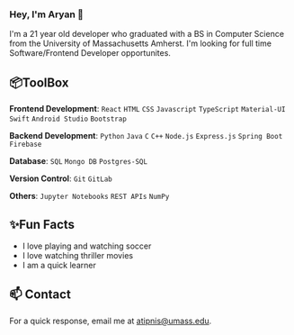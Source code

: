### Hey, I'm Aryan 👋

I'm a 21 year old developer who graduated with a BS in Computer Science from the University of Massachusetts Amherst. I'm looking for full time Software/Frontend Developer opportunites. 

## 📦ToolBox

**Frontend Development**:  `React` `HTML` `CSS` `Javascript` `TypeScript` `Material-UI` `Swift` `Android Studio` `Bootstrap`

**Backend Development**: `Python` `Java` `C` `C++` `Node.js` `Express.js` `Spring Boot` `Firebase`

**Database**: `SQL` `Mongo DB` `Postgres-SQL` 

**Version Control**: `Git` `GitLab`

**Others**: `Jupyter Notebooks` `REST APIs` `NumPy`

## ✨Fun Facts

* I love playing and watching soccer 
* I love watching thriller movies
* I am a quick learner

## 📫 Contact

For a quick response, email me at atipnis@umass.edu. 

<!--
**aryantipnis/aryantipnis** is a ✨ _special_ ✨ repository because its `README.md` (this file) appears on your GitHub profile.

Here are some ideas to get you started:

- 🔭 I’m currently working on ...
- 🌱 I’m currently learning ...
- 👯 I’m looking to collaborate on ...
- 🤔 I’m looking for help with ...
- 💬 Ask me about ...
- 📫 How to reach me: ...
- 😄 Pronouns: ...
- ⚡ Fun fact: ...
-->
